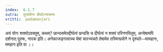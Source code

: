 ```yaml
---
index:  6.1.7
sutra:  तुजादीनां दीर्घाऽभ्यासस्य
vritti:  padamanjari
---
```


अयं योगः शक्योऽवक्तुम्, कथम्? छान्दसमेतद्दीर्घत्वं छन्दसि च दीर्घत्वं न शक्यं परिगणयितुम्, अन्येषामपि दर्शनात् पूरुषः, नारक इति। अनेकाजङ्गत्वाच्च येषां चारभ्यचते तेषामेव तस्मिन्प्रयोगे न दृश्यते--मामहानः, ममहान इति वा ।।

